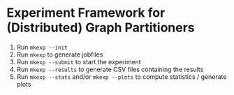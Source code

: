 # Experiment Framework for (Distributed) Graph Partitioners

1. Run `mkexp --init`
2. Run `mkexp` to generate jobfiles
3. Run `mkexp --submit` to start the experiment
4. Run `mkexp --results` to generate CSV files containing the results 
5. Run `mkexp --stats` and/or `mkexp --plots` to compute statistics / generate plots

